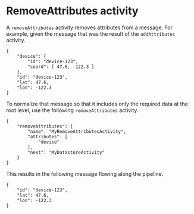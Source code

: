 # RemoveAttributes activity<a name="pipeline-activities.removeattributes"></a>

A `removeAttributes` activity removes attributes from a message\. For example, given the message that was the result of the `addAttributes` activity\.

```
{
    "device": {
        "id": "device-123",
        "coord": [ 47.6, -122.3 ]
    },
    "id": "device-123",
    "lat": 47.6,
    "lon": -122.3
}
```

To normalize that message so that it includes only the required data at the root level, use the following `removeAttributes` activity\.

```
{
    "removeAttributes": {
        "name": "MyRemoveAttributesActivity",
        "attributes": [
            "device"
        ],
        "next": "MyDatastoreActivity"
    }
}
```

This results in the following message flowing along the pipeline\.

```
{
    "id": "device-123",
    "lat": 47.6,
    "lon": -122.3
}
```